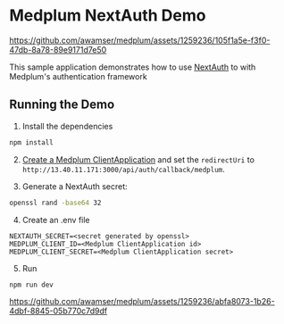 # Medplum NextAuth Demo

https://github.com/awamser/medplum/assets/1259236/105f1a5e-f3f0-47db-8a78-89e9171d7e50

This sample application demonstrates how to use [NextAuth](https://next-auth.js.org/) to with Medplum's authentication framework

## Running the Demo

1. Install the dependencies

```bash
npm install
```

2. [Create a Medplum ClientApplication](https://www.medplum.com/docs/auth/methods/oauth-auth-code#create-a-client-application) and set the `redirectUri` to `http://13.40.11.171:3000/api/auth/callback/medplum`.

3. Generate a NextAuth secret:

```bash
openssl rand -base64 32
```

4. Create an .env file

```
NEXTAUTH_SECRET=<secret generated by openssl>
MEDPLUM_CLIENT_ID=<Medplum ClientApplication id>
MEDPLUM_CLIENT_SECRET=<Medplum ClientApplication secret>
```

5. Run

```bash
npm run dev
```

https://github.com/awamser/medplum/assets/1259236/abfa8073-1b26-4dbf-8845-05b770c7d9df
